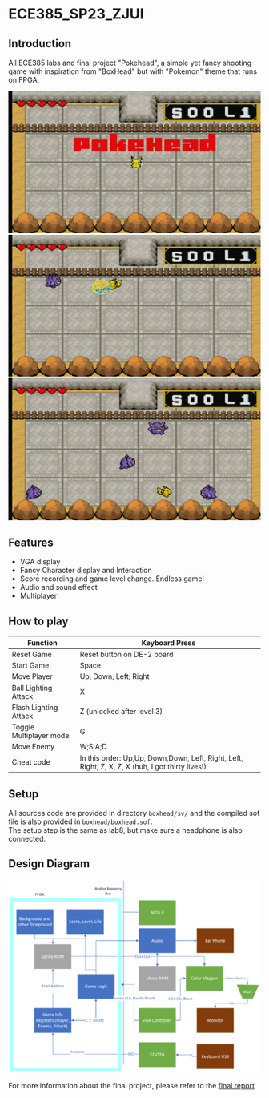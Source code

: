 # ECE385_SP23_ZJUI

## Introduction

All ECE385 labs and final project "Pokehead", a simple yet fancy shooting game with inspiration from "BoxHead" but with "Pokemon" theme that runs on FPGA.

![screenshot0](./img/game_screenshot0.png)
![screenshot1](./img/game_screenshot1.png)
![screenshot2](./img/game_screenshot2.png)

## Features 

- VGA display
- Fancy Character display and Interaction
- Score recording and game level change. Endless game!
- Audio and sound effect
- Multiplayer 

## How to play


| Function                | Keyboard Press                                                        |
|-------------------------|-----------------------------------------------------------------------|
| Reset Game              | Reset button on DE-2 board                                            |
| Start Game              | Space                                                                 |
| Move Player             | Up; Down; Left; Right                                                 |
| Ball Lighting Attack    | X                                                                     |
| Flash Lighting Attack   | Z (unlocked after level 3)                                               |
| Toggle Multiplayer mode | G                                                                     |
| Move Enemy              | W;S;A;D                                                               |
| Cheat code              | In this order: Up,Up, Down,Down, Left, Right, Left, Right, Z, X, Z, X (huh, I got thirty lives!) |


## Setup

All sources code are provided in directory `boxhead/sv/` and the compiled sof file is also provided in `boxhead/boxhead.sof`.   
The setup step is the same as lab8, but make sure a headphone is also connected.

## Design Diagram

![block_diagram](./img/Final_Block_Diagram.png)

For more information about the final project, please refer to the [final report](./reports/final_report.pdf)



